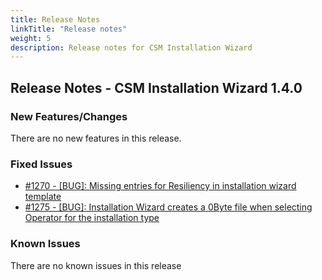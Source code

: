 ```yaml
---
title: Release Notes
linkTitle: "Release notes"
weight: 5
description: Release notes for CSM Installation Wizard
---
```


## Release Notes - CSM Installation Wizard 1.4.0







### New Features/Changes

There are no new features in this release.

### Fixed Issues

- [#1270 - [BUG]: Missing entries for Resiliency in installation wizard template](https://github.com/dell/csm/issues/1270)
- [#1275 - [BUG]: Installation Wizard creates a 0Byte file when selecting Operator for the installation type](https://github.com/dell/csm/issues/1275)

### Known Issues

There are no known issues in this release



